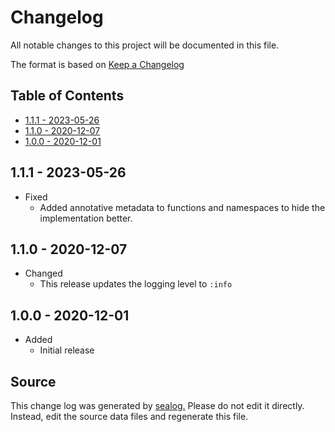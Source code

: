 # Changelog

All notable changes to this project will be documented in this file.

The format is based on [Keep a Changelog](https://keepachangelog.com/en/1.0.0/)

## Table of Contents

* [1.1.1 - 2023-05-26](#111---2023-05-26)
* [1.1.0 - 2020-12-07](#110---2020-12-07)
* [1.0.0 - 2020-12-01](#100---2020-12-01)

## 1.1.1 - 2023-05-26

* Fixed
  * Added annotative metadata to functions and namespaces to hide the implementation better.

## 1.1.0 - 2020-12-07

* Changed
  * This release updates the logging level to `:info`

## 1.0.0 - 2020-12-01

* Added
  * Initial release

## Source

This change log was generated by [sealog.](https://github.com/Wall-Brew-Co/lein-sealog)
Please do not edit it directly. Instead, edit the source data files and regenerate this file.
